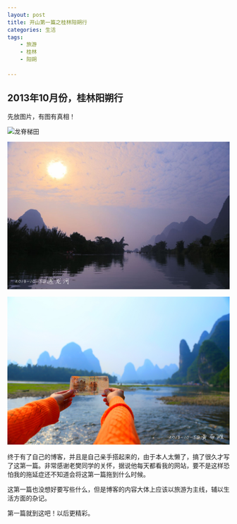 ```yaml
---
layout: post
title: 开山第一篇之桂林阳朔行
categories: 生活
tags: 
    - 旅游
    - 桂林
    - 阳朔
    
---
```


## 2013年10月份，桂林阳朔行

先放图片，有图有真相！

![龙脊梯田](/image/龙脊梯田.jpg)

![遇龙河](/image/遇龙河.jpg)

![黄布滩](/image/黄布滩.jpg)

终于有了自己的博客，并且是自己亲手搭起来的，由于本人太懒了，搞了很久才写了这第一篇。非常感谢老樊同学的关怀，据说他每天都看我的网站，要不是这样恐怕我的拖延症还不知道会将这第一篇拖到什么时候。

这第一篇也没想好要写些什么，但是博客的内容大体上应该以旅游为主线，辅以生活方面的杂记。

第一篇就到这吧！以后更精彩。
